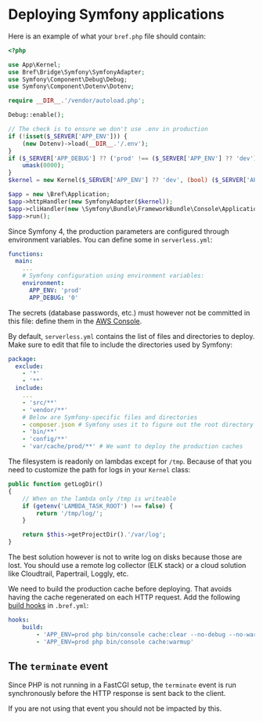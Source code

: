 # Deploying Symfony applications

Here is an example of what your `bref.php` file should contain:

```php
<?php

use App\Kernel;
use Bref\Bridge\Symfony\SymfonyAdapter;
use Symfony\Component\Debug\Debug;
use Symfony\Component\Dotenv\Dotenv;

require __DIR__.'/vendor/autoload.php';

Debug::enable();

// The check is to ensure we don't use .env in production
if (!isset($_SERVER['APP_ENV'])) {
    (new Dotenv)->load(__DIR__.'/.env');
}
if ($_SERVER['APP_DEBUG'] ?? ('prod' !== ($_SERVER['APP_ENV'] ?? 'dev'))) {
    umask(0000);
}
$kernel = new Kernel($_SERVER['APP_ENV'] ?? 'dev', (bool) ($_SERVER['APP_DEBUG'] ?? ('prod' !== ($_SERVER['APP_ENV'] ?? 'dev'))));

$app = new \Bref\Application;
$app->httpHandler(new SymfonyAdapter($kernel));
$app->cliHandler(new \Symfony\Bundle\FrameworkBundle\Console\Application($kernel));
$app->run();
```

Since Symfony 4, the production parameters are configured through environment variables. You can define some in `serverless.yml`:

```yaml
functions:
  main:
    ...
    # Symfony configuration using environment variables:
    environment:
      APP_ENV: 'prod'
      APP_DEBUG: '0'
```

The secrets (database passwords, etc.) must however not be committed in this file: define them in the [AWS Console](https://console.aws.amazon.com).

By default, `serverless.yml` contains the list of files and directories to deploy. Make sure to edit that file to include the directories used by Symfony:

```yaml
package:
  exclude:
    - '*'
    - '**'
  include:
    ...
    - 'src/**'
    - 'vendor/**'
    # Below are Symfony-specific files and directories
    - composer.json # Symfony uses it to figure out the root directory
    - 'bin/**'
    - 'config/**'
    - 'var/cache/prod/**' # We want to deploy the production caches
```

The filesystem is readonly on lambdas except for `/tmp`. Because of that you need to customize the path for logs in your `Kernel` class:

```php
public function getLogDir()
{
    // When on the lambda only /tmp is writeable
    if (getenv('LAMBDA_TASK_ROOT') !== false) {
        return '/tmp/log/';
    }

    return $this->getProjectDir().'/var/log';
}
```

The best solution however is not to write log on disks because those are lost. You should use a remote log collector (ELK stack) or a cloud solution like Cloudtrail, Papertrail, Loggly, etc.

We need to build the production cache before deploying. That avoids having the cache regenerated on each HTTP request. Add the following [build hooks](#build-hooks) in `.bref.yml`:

```yaml
hooks:
    build:
        - 'APP_ENV=prod php bin/console cache:clear --no-debug --no-warmup'
        - 'APP_ENV=prod php bin/console cache:warmup'
```

## The `terminate` event

Since PHP is not running in a FastCGI setup, the `terminate` event is run synchronously before the HTTP response is sent back to the client.

If you are not using that event you should not be impacted by this.
